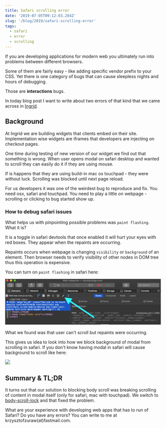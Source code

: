 ```yaml
---
title: Safari scrolling error
date: '2019-07-05T09:12:03.284Z'
slug: '/blog/2019/safari-scrolling-error'
tags:
  - safari
  - error
  - scrolling
---
```


If you are developing applications for modern web you ultimately run into problems between different
browsers.

Some of them are fairly easy - like adding specific vendor prefix to your CSS. Yet there
is one category of bugs that can cause sleepless nights and hours of debugging.

Those are **interactions** bugs.

In today blog post I want to write about two errors of that kind that we came across in [Ingrid](https://www.ingrid.com).

## Background

At Ingrid we are building widgets that clients embed on their site. Implementation wise widgets are
iframes that developers are injecting on checkout pages.

One time during testing of new version of our widget we find out that something is wrong.
When user opens modal on safari desktop and wanted to scroll they can easily do it if they are using mouse.

If is happens that they are using build-in mac os touchpad - they were without luck. Scrolling was blocked until next page reload.

For us developers it was one of the weirdest bug to reproduce and fix. You need osx, safari and
touchpad. You need to play a little on webpage - scrolling or clicking to bug started show up.

### How to debug safari issues

What helps us with pinpointing possible problems was `paint flashing`. What it is?

It is a toggle in safari devtools that once enabled it will hurt your eyes with red boxes. They
appear when the repaints are occurring.

Repaints occurs when webpage is changing `visibility` or `background` of an element. Then browser
needs to verify visibility of other nodes in DOM tree thus this operation is expensive.

You can turn on `paint flashing` in safari here:

![](./safari-repaint.png)

What we found was that user can't scroll but repaints were occurring.

This gives us idea to look into how we block background of modal from scrolling in safari.
If you don't know having modal in safari will cause background to scroll like here:

![](./body.gif)

## Summary & TL;DR

It turns out that our solution to blocking body scroll was breaking scrolling of content in modal
itself (only for safari, mac with touchpad).
We switch to [body-scroll-lock](https://github.com/willmcpo/body-scroll-lock#readme) and that fixed
the problem.

What are your experience with developing web apps that has to run of Safari? Do you have any errors?
You can write to me at krzysztofzuraw(at)fastmail.com.
